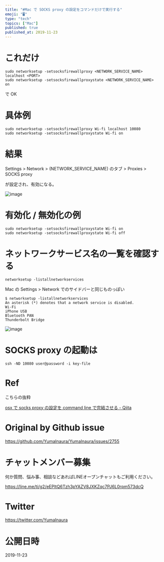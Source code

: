 ```yaml
---
title: "#Mac で SOCKS proxy の設定をコマンドだけで実行する"
emoji: "🖥"
type: "tech"
topics: ["Mac"]
published: true
published_at: 2019-11-23
---
```


# これだけ

```
sudo networksetup -setsocksfirewallproxy <NETWORK_SERVICE_NAME> localhost <PORT>
sudo networksetup -setsocksfirewallproxystate <NETWORK_SERVICE_NAME> on
```

で OK

# 具体例

```
sudo networksetup -setsocksfirewallproxy Wi-fi localhost 10080
sudo networksetup -setsocksfirewallproxystate Wi-fi on
```

# 結果

Settings > Network  > (NETWORK_SERVICE_NAME) のタブ > Proxies > SOCKS proxy

が設定され、有効になる。


![image](https://user-images.githubusercontent.com/13635059/69464838-d2d1c200-0dc2-11ea-9a96-91bd10019966.png)

# 有効化 / 無効化の例


```
sudo networksetup -setsocksfirewallproxystate Wi-fi on
sudo networksetup -setsocksfirewallproxystate Wi-fi off
```

# ネットワークサービス名の一覧を確認する

`networksetup -listallnetworkservices`

Mac の Settings > Network でのサイドバーと同じものっぽい

```
$ networksetup -listallnetworkservices
An asterisk (*) denotes that a network service is disabled.
Wi-Fi
iPhone USB
Bluetooth PAN
Thunderbolt Bridge
```

![image](https://user-images.githubusercontent.com/13635059/69464901-04e32400-0dc3-11ea-902b-53687a4acb00.png)

# SOCKS proxy の起動は

```
ssh -ND 10080 user@password -i key-file
```

# Ref

こちらの抜粋

[osx で socks proxy の設定を command line で完結させる - Qiita](https://qiita.com/reo/items/fb7258ffeafe63e81265)

# Original by Github issue

https://github.com/YumaInaura/YumaInaura/issues/2755








<!-- Update From Qiita API -->

# チャットメンバー募集


何か質問、悩み事、相談などあればLINEオープンチャットもご利用ください。

https://line.me/ti/g2/eEPltQ6Tzh3pYAZV8JXKZqc7PJ6L0rpm573dcQ





# Twitter


https://twitter.com/YumaInaura


<!-- Update From Qiita API -->



# 公開日時

2019-11-23
